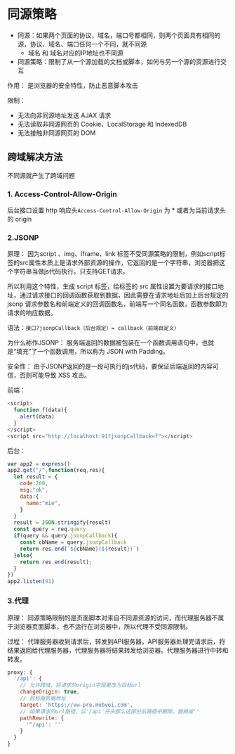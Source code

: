 # 同源策略
- 同源：如果两个页面的协议，域名，端口号都相同，则两个页面具有相同的源，协议、域名、端口任何一个不同，就不同源
  - 域名 和 域名对应的IP地址也不同源
- 同源策略：限制了从一个源加载的文档或脚本，如何与另一个源的资源进行交互

作用：
是浏览器的安全特性，防止恶意脚本攻击

限制：
- 无法向非同源地址发送 AJAX 请求
- 无法读取非同源网页的 Cookie、LocalStorage 和 IndexedDB
- 无法接触非同源网页的 DOM

## 跨域解决方法
不同源就产生了跨域问题

### 1. Access-Control-Allow-Origin
后台接口设置 http 响应头`Access-Control-Allow-Origin` 为 * 或者为当前请求头的 origin 

### 2.JSONP
原理：
因为script 、img、iframe、link 标签不受同源策略的限制，例如script标签的src属性本质上是请求外部资源的操作，它返回的是一个字符串，浏览器把这个字符串当做js代码执行。只支持GET请求。

所以利用这个特性，生成 script 标签，给标签的 src 属性设置为要请求的接口地址，通过请求接口的回调函数获取到数据，因此需要在请求地址后加上后台规定的 jsonp 请求参数名和前端定义的回调函数名，前端写一个同名函数，函数参数即为请求的响应数据。

语法：`接口?jsonpCallback（后台规定）= callback（前端自定义）`

为什么称作JSONP：
服务端返回的数据被包装在一个函数调用语句中，也就是“填充”了一个函数调用，所以称为 JSON with Padding。

安全性：
由于JSONP返回的是一段可执行的js代码，要保证后端返回的内容可信，否则可能导致 XSS 攻击。

前端：
```js
<script>
  function f(data){
    alert(data)
  }
</script>
<script src="http://localhost:91?jsonpCallback=f"></script>
```
后台：
```js
var app2 = express()
app2.get("/",function(req,res){
  let result = {
    code:200,
    msg:"ok",
    data:{
      name:"mie",
    }
  }
  result = JSON.stringify(result)
  const query = req.query
  if(query && query.jsonpCallback){
    const cbName = query.jsonpCallback
    return res.end(`${cbName}(${result})`)
  }else{
    return res.end(result);
  }
})
app2.listen(91)
```

### 3.代理
原理：
同源策略限制的是页面脚本对来自不同源资源的访问，而代理服务器不属于浏览器页面脚本，也不运行在浏览器中，所以代理不受同源限制。

过程：
代理服务器收到请求后，转发到API服务器，API服务器处理完请求后，将结果返回给代理服务器，代理服务器将结果转发给浏览器。代理服务器进行中转和转发。

```js
proxy: {
  '/api': {
    // 允许跨域，将请求的origin字段更改为目标url
    changeOrigin: true,
    // 目标服务器地址
    target: 'https://vw-pre.mobvoi.com',
    // 如果请求的url路径，以'/api'开头那么这部分从路径中删除，替换成''
    pathRewrite: {
      '^/api': ''
    }
  }
}
```

